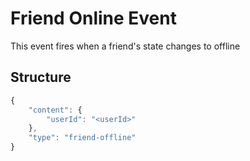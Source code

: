 # Friend Online Event

This event fires when a friend's state changes to offline

## Structure

```js
{
    "content": {
        "userId": "<userId>"
    },
    "type": "friend-offline"
}
```
